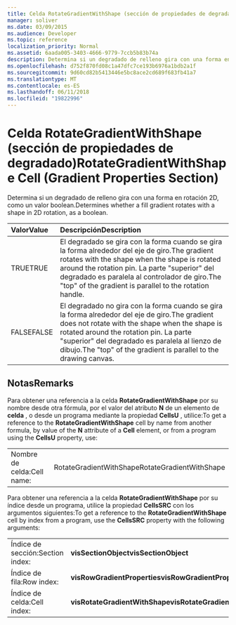 ```yaml
---
title: Celda RotateGradientWithShape (sección de propiedades de degradado)
manager: soliver
ms.date: 03/09/2015
ms.audience: Developer
ms.topic: reference
localization_priority: Normal
ms.assetid: 6aada005-3403-4666-9779-7ccb5b83b74a
description: Determina si un degradado de relleno gira con una forma en rotación 2D, como un valor boolean.
ms.openlocfilehash: d752f870fd08c1a47dfc7ce193b6976a1bdb2a1f
ms.sourcegitcommit: 9d60cd82b5413446e5bc8ace2cd689f683fb41a7
ms.translationtype: MT
ms.contentlocale: es-ES
ms.lasthandoff: 06/11/2018
ms.locfileid: "19822996"
---
```

# <a name="rotategradientwithshape-cell-gradient-properties-section"></a><span data-ttu-id="cdf3e-103">Celda RotateGradientWithShape (sección de propiedades de degradado)</span><span class="sxs-lookup"><span data-stu-id="cdf3e-103">RotateGradientWithShape Cell (Gradient Properties Section)</span></span>

<span data-ttu-id="cdf3e-104">Determina si un degradado de relleno gira con una forma en rotación 2D, como un valor boolean.</span><span class="sxs-lookup"><span data-stu-id="cdf3e-104">Determines whether a fill gradient rotates with a shape in 2D rotation, as a boolean.</span></span>
  
|<span data-ttu-id="cdf3e-105">**Valor**</span><span class="sxs-lookup"><span data-stu-id="cdf3e-105">**Value**</span></span>|<span data-ttu-id="cdf3e-106">**Descripción**</span><span class="sxs-lookup"><span data-stu-id="cdf3e-106">**Description**</span></span>|
|:-----|:-----|
|<span data-ttu-id="cdf3e-107">TRUE</span><span class="sxs-lookup"><span data-stu-id="cdf3e-107">TRUE</span></span>  <br/> |<span data-ttu-id="cdf3e-108">El degradado se gira con la forma cuando se gira la forma alrededor del eje de giro.</span><span class="sxs-lookup"><span data-stu-id="cdf3e-108">The gradient rotates with the shape when the shape is rotated around the rotation pin.</span></span> <span data-ttu-id="cdf3e-109">La parte "superior" del degradado es paralela al controlador de giro.</span><span class="sxs-lookup"><span data-stu-id="cdf3e-109">The "top" of the gradient is parallel to the rotation handle.</span></span>  <br/> |
|<span data-ttu-id="cdf3e-110">FALSE</span><span class="sxs-lookup"><span data-stu-id="cdf3e-110">FALSE</span></span>  <br/> |<span data-ttu-id="cdf3e-111">El degradado no gira con la forma cuando se gira la forma alrededor del eje de giro.</span><span class="sxs-lookup"><span data-stu-id="cdf3e-111">The gradient does not rotate with the shape when the shape is rotated around the rotation pin.</span></span> <span data-ttu-id="cdf3e-112">La parte "superior" del degradado es paralela al lienzo de dibujo.</span><span class="sxs-lookup"><span data-stu-id="cdf3e-112">The "top" of the gradient is parallel to the drawing canvas.</span></span>  <br/> |
   
## <a name="remarks"></a><span data-ttu-id="cdf3e-113">Notas</span><span class="sxs-lookup"><span data-stu-id="cdf3e-113">Remarks</span></span>

<span data-ttu-id="cdf3e-114">Para obtener una referencia a la celda **RotateGradientWithShape** por su nombre desde otra fórmula, por el valor del atributo **N** de un elemento de **celda** , o desde un programa mediante la propiedad **CellsU** , utilice:</span><span class="sxs-lookup"><span data-stu-id="cdf3e-114">To get a reference to the **RotateGradientWithShape** cell by name from another formula, by value of the **N** attribute of a **Cell** element, or from a program using the **CellsU** property, use:</span></span> 
  
|||
|:-----|:-----|
| <span data-ttu-id="cdf3e-115">Nombre de celda:</span><span class="sxs-lookup"><span data-stu-id="cdf3e-115">Cell name:</span></span>  <br/> | <span data-ttu-id="cdf3e-116">RotateGradientWithShape</span><span class="sxs-lookup"><span data-stu-id="cdf3e-116">RotateGradientWithShape</span></span>  <br/> |
   
<span data-ttu-id="cdf3e-117">Para obtener una referencia a la celda **RotateGradientWithShape** por su índice desde un programa, utilice la propiedad **CellsSRC** con los argumentos siguientes:</span><span class="sxs-lookup"><span data-stu-id="cdf3e-117">To get a reference to the **RotateGradientWithShape** cell by index from a program, use the **CellsSRC** property with the following arguments:</span></span> 
  
|||
|:-----|:-----|
| <span data-ttu-id="cdf3e-118">Índice de sección:</span><span class="sxs-lookup"><span data-stu-id="cdf3e-118">Section index:</span></span>  <br/> |<span data-ttu-id="cdf3e-119">**visSectionObject**</span><span class="sxs-lookup"><span data-stu-id="cdf3e-119">**visSectionObject**</span></span> <br/> |
| <span data-ttu-id="cdf3e-120">Índice de fila:</span><span class="sxs-lookup"><span data-stu-id="cdf3e-120">Row index:</span></span>  <br/> |<span data-ttu-id="cdf3e-121">**visRowGradientProperties**</span><span class="sxs-lookup"><span data-stu-id="cdf3e-121">**visRowGradientProperties**</span></span> <br/> |
| <span data-ttu-id="cdf3e-122">Índice de celda:</span><span class="sxs-lookup"><span data-stu-id="cdf3e-122">Cell index:</span></span>  <br/> |<span data-ttu-id="cdf3e-123">**visRotateGradientWithShape**</span><span class="sxs-lookup"><span data-stu-id="cdf3e-123">**visRotateGradientWithShape**</span></span> <br/> |
   

